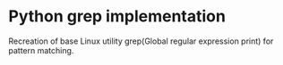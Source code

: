# Python grep implementation

Recreation of base Linux utility grep(Global regular expression print) for pattern matching.
